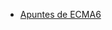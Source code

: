 * [Apuntes de ECMA6](https://casianorodriguezleon.gitbooks.io/ull-esit-1617/apuntes/babel/async-y-await.html)

